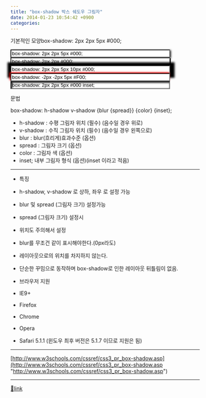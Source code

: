 ```yaml
---
title: "box-shadow 박스 쉐도우 그림자"
date: 2014-01-23 10:54:42 +0900
categories: 
---
```

  

기본적인 모양box-shadow: 2px 2px 5px #000;

  
<input size="50" style="box-shadow: 2px 2px 5px #000;" type="text" value="box-shadow: 2px 2px 5px #000;"></input>  
<input size="50" style="box-shadow: rgb(0, 0, 0) 2px 2px ;" type="text" value="box-shadow: 2px 2px #000;"></input><input size="50" style="box-shadow: rgb(0, 0, 0) 2px 2px 5px 10px;" type="text" value="box-shadow: 2px 2px 5px 10px #000;"></input>  
<input size="50" style="box-shadow: rgb(255, 0, 0) -2px -2px 5px;" type="text" value="box-shadow: -2px -2px 5px #F00;"></input>  
<input size="50" style="box-shadow: rgb(0, 0, 0) 2px 2px 5px inset;" type="text" value="box-shadow: 2px 2px 5px #000 inset;"></input>  
  


문법

box-shadow: h-shadow v-shadow {blur {spread}} {color} {inset};



- h-shadow : 수평 그림자 위치 (필수) (음수일 경우 위로)
- v-shadow : 수직 그림자 위치 (필수) (음수일 경우 왼쪽으로)
- blur : blur(흐리게)효과수준 (옵션)
- spread : 그림자 크기 (옵션)
- color : 그림자 색 (옵션)
- inset; 내부 그림자 형식 (옵션)(inset 이라고 적음)

- - - - - -

- 특징
- h-shadow, v-shadow 로 상하, 좌우 로 설정 가능
- blur 및 spread (그림자 크기) 설정가능
- spread (그림자 크기) 설정시 
- 위치도 주의해서 설정
- blur를 무조건 같이 표시해야한다.(0px라도)


- 레이아웃으로의 위치를 차지하지 않는다.
- 단순한 꾸밈으로 동작하며 box-shadow로 인한 레이아웃 뒤틀림이 없음.


- 브라우저 지원
- IE9+
- Firefox
- Chrome
- Opera
- Safari 5.1.1 (윈도우 최후 버전은 5.1.7 이므로 지원은 됨)


  
  
- - - - - -

[http://www.w3schools.com/cssref/css3_pr_box-shadow.asp](http://www.w3schools.com/cssref/css3_pr_box-shadow.asp "http://www.w3schools.com/cssref/css3_pr_box-shadow.asp")

  ***
[🔗link](http://www.mins01.com/mh/tech/read/857)